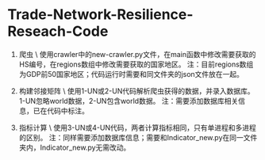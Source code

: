 # Trade-Network-Resilience-Reseach-Code

1. 爬虫 \\
    使用crawler中的new-crawler.py文件，在main函数中修改需要获取的HS编号，在regions数组中修改需要获取的国家地区。
    注：目前regions数组为GDP前50国家地区；代码运行时需要和同文件夹的json文件放在一起。

2. 构建邻接矩阵 \\
    使用1-UN或2-UN代码解析爬虫获得的数据，并录入数据库。1-UN忽略world数据，2-UN包含world数据。
    注：需要添加数据库相关信息，已在代码中标注。

3. 指标计算 \\
    使用3-UN或4-UN代码，两者计算指标相同，只有单进程和多进程的区别。
    注：同样需要添加数据库信息；需要和Indicator_new.py在同一文件夹内，Indicator_new.py无需改动。
   
